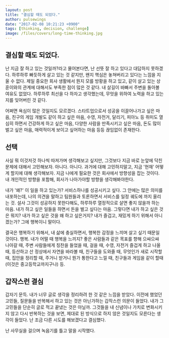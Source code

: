 ```yaml
---
layout: post
title: "결심할 때도 되었다."
author: pulsewings
date: "2017-02-08 10:21:23 +0900"
tags: [thinking, decision, challenge]
image: /files/covers/long-time-thinking.jpg
---
```


## 결심할 때도 되었다.
난 지금 잘 하고 있는 것일까?라고 물어본다면, 난 선뜻 잘 하고 있다고 대답하지 못하겠다. 하루하루 빠듯하게 살고 있는 것 같지만, 왠지 핵심은 놓쳐버리고 있다는 느낌을 지울 수 없다. 제일 중요한 회사 생활에서 뭔지 모를 방황을 하고 있고, 같이 살고 있는 상훈이와의 관계에 대해서도 부족한 점이 많은 것 같다. 내 살길이 바빠서 주변을 돌아볼 여유도 없었다. 하루하루 최선을 다 하자고 생각했는데, 무엇을 위하여 노력을 하고 있는지를 잊어버린 것 같다.

어쩌면 욕심이 많은 것일지도 모르겠다. 스타트업으로서 성공을 이끌어나가고 싶은 마음, 친구의 게임 개발도 같이 하고 싶은 마음, 수영, 자전거, 달리기, 피아노 등 취미도 열심히 하면서 건강하게 하고 싶은 마음, 다양한 사람을 만족시키고 싶은 마음, 돈도 많이 벌고 싶은 마음, 매력적이게 보이고 싶어하는 마음 등등 끊임없이 존재한다.

## 선택
사실 뭐 이것저것 하나씩 따져가며 생각해보고 싶지만, 그것보다 지금 바로 눈앞에 닥친 문제에 대해서 고민해보자. 아니다. 아니다. 과거에 대해 고민하지말고, 지금 '현재' 어떻게 할지에 대해 생각해보자. 지금 나에게 필요한 것은 회사에서 방향성을 잡는 것이다. 내 개인적인 방향을 포함해, 회사가 나아가야할 방향을 생각해봐야한다.

내가 '왜?' 이 일을 하고 있는가?
서비스하나를 성공시키고 싶다. 그 안에는 많은 의미를 내포하는데, 나의 의견을 말하고 팀원들과 토론하면서 서비스를 일정 궤도에 까지 올리는 것. 설사 그것이 성공하지 못한다해도, 하루하루 열정적으로 살면 좋지 않을까 하는 마음. 내가 하고 싶은 일들을 하면서 돈을 벌고 싶다는 마음. 그렇다면 내가 하고 싶은 것은 뭐지? 내가 하고 싶은 것을 왜 하고 싶은거지? 내가 즐겁고, 재밌게 하기 위해서 아니겠는가? 그에 행복이니 말이다.

결국은 행복하기 위해서, 내 삶에 충실하면서, 행복한 감정을 느끼며 살고 싶기 때문일 것이다. 행복. 내가 어떨 때 행복을 느끼지? 좋은 사람들과 같은 목표를 향해 으쌰으쌰 나아갈 때, 주변 사람들에게 칭찬을 들었을 때, 걸을 때, 수영, 자전거 즐겁게 하고 나올 때, 등산하고 산 정상에서 자연을 바라볼 때, 친구들을 도와줄 때, 무엇인가 새로 시작할 때, 집안을 정리할 때, 주거니 받거니 뭔가 통한다고 느낄 때, 친구들과 게임을 같이 할때(이것은 중고등학교까지구나) 등.

## 갑작스런 결심
갑자기 문득. 내가 너무 글로 생각을 정리하려 한 것 같은 느낌을 받았다. 이전에 했었던 고민들, 질문들을 반복해서 하고 있는 것은 아닌가하는 갑작스런 의문이 들었다. 내가 그 고민들을 단순히 글로 적고 끝냈는 것은 아닐까. 그것들을 내 신념이나 가치로 변화시키지 않고 다시 반복하는 것을 보면, 제대로 된 방식으로 하지 않은 것일지도 모른다는 생각이 들었다. 난 조금 다른 시도를 해보겠다고 결심했다.

난 사무실을 걸으며 녹음기를 틀고 말을 시작했다.
